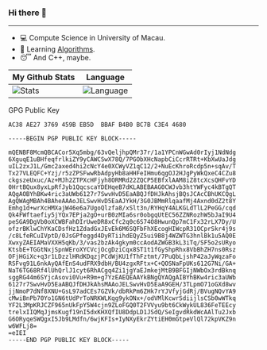 

### Hi there 👋
---
<!--
- 🏫 A student major in Statistics and Data Science in Year I and 1st sem of Year II  in UM.
-->
- 💻 Compute Science in University of Macau.
- 📕 Learning [Algorithms](https://github.com/BoxMars/Algorithms).
- 😴 And C++, maybe.

|My Github Stats|Language|
|-|-|
|![Stats](https://github-readme-stats.vercel.app/api?username=boxmars&show_icons=true)|![Language](https://github-readme-stats.vercel.app/api/top-langs/?username=boxmars)

GPG Public Key
```
AC38 AE27 3769 459B EB5D  BBAF B4B0 BC7B C3E4 4680
```

```
-----BEGIN PGP PUBLIC KEY BLOCK-----

mQENBF8McmQBCACor5Xq5mbg/63vQeljhpQMr37r/1a1YPCnWGwAd0rIyj1NdNdg
6XguqE1uBHfeqfrlkiZY9yCAWCSwX78Q/7PGObXHcNapbCiCcrRTRt+KbXwUaJdg
uIL2zxJ1L/Gmc2axed4hi2cNcY4e0XCWyVZ1qC12/2+NuEcKhroRcdp5n+sqAv/T
Tx27VLEQFC+Yzj/r5zZPSFwwRbAdpyHb8aHHFeIHmu6qgOJ2HJgPyWkQxeC4CZu8
ckgszeUxuc/Az+MJh2ZTPXcHFjyh8ORMRd22ZQCP5EBfxlAAM8iZ8tcXcsQHFvYD
0HrtBQux8yxLpRfJyb1QqcscaYDEHqeB7dKLABEBAAG0CWJvb3htYWFyc4kBTgQT
AQgAOBYhBKw4ric3aUWb6127r7SwvHvD5EaABQJfDHJkAhsjBQsJCAcCBhUKCQgL
AgQWAgMBAh4BAheAAAoJELSwvHvD5EaAJYkH/3G0JBMmRlqaafMj4Axnd0dZ2t8Y
Emhg1d+wrXcHMXajW46e6a7UgoQlzfa8/xSlt3n/RYHqY4ALKGLdTlL2PeGG/cqd
Qk4FWftaefiy5jYQx7EPja2gO+urB0zMIa6sr0obgqUtEC56ZZNRozhW5bJaI9U4
peSGA9DgVb0oXCWBFahDIrUweDR8xCfc2q0c6S74O8HwunQp7mC1Fx32rLX7Dy/U
ofzrBKlwChYKaCDsfHz1ZdadGxJEvEk6M6SQFbFhXEcogHIWcpR31OCprSkr4j9s
/c8LfeRCuIVptD/0JsGPfeggd4DyRTiihdEQyZ5ui9B8j4WZWTG3hnlBk1u5AQ0E
XwxyZAEIAMaVXXH5qKb/3/vas2bzAk4gkym0ccAodAZWGB3kL3iTq/SF5o2sURyo
KtsbE+TGGtNxjSpnWEroXYCVcjOcgDziCqx8ST1t1fGyShpRhx8VbBhZH7ns0Rsz
OFjHGiXc+q3r1LDzzlHRdKDqzjPCdWjKU1fThFztmt/7PuQbLjshP42aJyWqzaFo
RSFvg91L6nkAyQAfEnS4udFRX9dbH/BU4zgxRFtx+C+QOSNaFpUKs612G7Ni/GA+
NaT6TG68Rf4lUhQrlJ1cyt6RhACgq4Zi1jgYaEJmkejMtB9BFGIjNWbOx3rdBknq
sggRG44m6SYjcAsovi0Vu+R9m+g7YzEAEQEAAYkBNgQYAQgAIBYhBKw4ric3aUWb
6127r7SwvHvD5EaABQJfDHJkAhsMAAoJELSwvHvD5EaA9GEH/3TLpmO71oGXd8wv
jjNmoP7dNf8XNU+GsL97adCEs7GZVk/dbRkPm6ZHk7rYJVfyjGdRj/BVugNQvYA9
cMwiBnPb70Yo1GN6tUdPrToNRKWLKqg9ykONx+/odVMlKcwrSdiijlsCSb0wWTkq
YF2L3MpKRJCZF965nUkFpY5W4cjn9ZLoFGQ0T2FVVyu9bt6CkWykUL836FeTEEcy
trelxIIQMqJjmsKugf19nI5dxKHXQfIU8DdpLD1JSdQ/SeIgvdRkdWcAAlTu2Jxb
G6ORyqeSWQgxI5Jb9LMdfn/6wjKFIs+IyNXyEkrZYtiEH0mGtpeVlQl72kpVKZ9n
w6WFLj8=
=eIEI
-----END PGP PUBLIC KEY BLOCK-----

```


<!--
<p align="center">
    <a href="https://boxmars.life">
        <img src="https://github.com/BoxMars/boxmars/blob/master/logo.png?raw=true">
    </a>
</p>

---
- 🛴 [Resume](https://github.com/BoxMars/boxmars/raw/master/CV.pdf).
- 🎉 [Click here to visit my blog](https://boxz.dev)
---
- 👶 When I was a kid, I can speak Pascal fluently.
- 😭 I have not used Pascal for nearly five years and almost forgot its syntax.
- 👴 Maybe one day all I can remember is the name, Pascal.


### Welcome you to follow me  <a href=""><img src="https://img.shields.io/github/followers/boxmars?label=Follow&style=social" alt=""></a>
&layout=compact
<p >
    <a href="http://github.com/boxmars">
        <img src="https://github-readme-stats.vercel.app/api?username=boxmars&show_icons=true">
    </a>
</p>

<p >
<a href="http://github.com/boxmars">
        <img src="https://github-readme-stats.vercel.app/api/top-langs/?username=boxmars&layout=compact">
    </a>
    </p>
**BoxMars/boxmars** is a ✨ _special_ ✨ repository because its `README.md` (this file) appears on your GitHub profile.
<p >
    <a href="http://github.com/boxmars">
        <img src="https://github-readme-stats.vercel.app/api/pin/?username=boxmars&repo=vaughan">
    </a>
  
</p>
Here are some ideas to get you started:

- 🔭 I’m currently working on ...
- 🌱 I’m currently learning ...
- 👯 I’m looking to collaborate on ...
- 🤔 I’m looking for help with ...
- 💬 Ask me about ...
- 📫 How to reach me: ...
- 😄 Pronouns: ...
- ⚡ Fun fact: ...
-->
